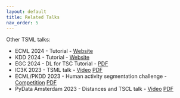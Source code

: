 ```yaml
---
layout: default
title: Related Talks
nav_order: 5
---
```


Other TSML talks:
- ECML 2024 - Tutorial - [Website](https://aeon-tutorials.github.io/ECML-2024/)
- KDD 2024 - Tutorial - [Website](https://aeon-tutorials.github.io/KDD-2024/related.html)
- EGC 2024 - DL for TSC Tutorial - [PDF](https://github.com/aeon-toolkit/aeon-tutorials/blob/main/RelatedTalks/EGC-2024.pdf)
- IC3K 2023 - TSML talk - [Video](https://vimeo.com/891085881?title=0&portrait=0) [PDF](https://github.com/aeon-toolkit/aeon-tutorials/blob/main/RelatedTalks/KDIR-2023.pdf)
- ECML/PKDD 2023 - Human activity segmentation challenge - [Competition](https://ecml-aaltd.github.io/aaltd2023/challenge.html) [PDF](https://github.com/aeon-toolkit/aeon-tutorials/blob/main/RelatedTalks/SegmentationChallenge-ECML2023.pdf)
- PyData Amsterdam 2023 - Distances and TSCL talk - [Video](https://www.youtube.com/watch?v=O5cnKAUBKkg) [PDF](https://github.com/aeon-toolkit/aeon-tutorials/blob/main/RelatedTalks/PyDataAmsterdam-2023.pdf)
